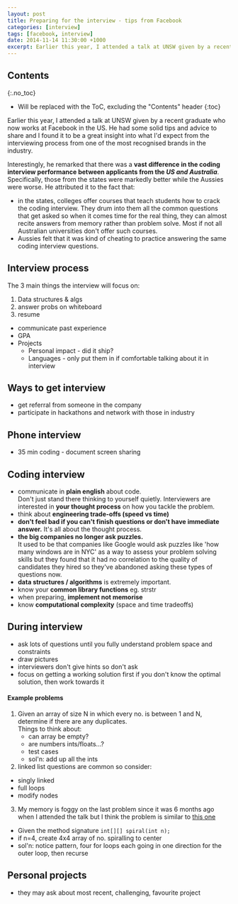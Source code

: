 ```yaml
---
layout: post
title: Preparing for the interview - tips from Facebook
categories: [interview]
tags: [facebook, interview]
date: 2014-11-14 11:30:00 +1000
excerpt: Earlier this year, I attended a talk at UNSW given by a recent graduate who now works at Facebook in the US.  He had some solid tips and advice to share and I found it to be a great insight into what I'd expect from the interviewing process from one of the most recognised brands in the industry.
---
```

## Contents
{:.no_toc}
* Will be replaced with the ToC, excluding the "Contents" header
{:toc}

Earlier this year, I attended a talk at UNSW given by a recent graduate who now works at Facebook in the US.  He had some solid tips and advice to share and I found it to be a great insight into what I'd expect from the interviewing process from one of the most recognised brands in the industry.  

Interestingly, he remarked that there was a **vast difference in the coding interview performance between applicants from the _US and Australia_**.  Specifically, those from the states were markedly better while the Aussies were worse.  He attributed it to the fact that:

- in the states, colleges offer courses that teach students how to crack the coding interview. They drum into them all the common questions that get asked so when it comes time for the real thing, they can almost recite answers from memory rather than problem solve.  Most if not all Australian universities don't offer such courses.
- Aussies felt that it was kind of cheating to practice answering the same coding interview questions.  

## Interview process
The 3 main things the interview will focus on:

1. Data structures & algs
2. answer probs on whiteboard 
3. resume 
- communicate past experience
- GPA
- Projects
  * Personal impact - did it ship?
  * Languages - only put them in if comfortable talking about it in interview

## Ways to get interview
- get referral from someone in the company
- participate in hackathons and network with those in industry

## Phone interview
- 35 min coding - document screen sharing 
	
## Coding interview
- communicate in **plain english** about code.  
  Don't just stand there thinking to yourself quietly.  Interviewers are interested in **your thought process** on how you tackle the problem.
- think about **engineering trade-offs (speed vs time)**
- **don't feel bad if you can't finish questions or don't have immediate answer.**  It's all about the thought process.
- **the big companies no longer ask puzzles.**   
  It used to be that companies like Google would ask puzzles like 'how many windows are in NYC' as a way to assess your problem solving skills but they found that it had no correlation to the quality of candidates they hired so they've abandoned asking these types of questions now.
- **data structures / algorithms** is extremely important. 
- know your **common library functions** eg. strstr
- when preparing, **implement not memorise**
- know **computational complexity** (space and time tradeoffs)

## During interview
- ask lots of questions until you fully understand problem space and constraints
- draw pictures
- interviewers don't give hints so don't ask
- focus on getting a working solution first if you don't know the optimal solution, then work towards it

#### Example problems 
1. Given an array of size N in which every no. is between 1 and N, determine if there are any duplicates.  
   Things to think about:  
   - can array be empty?  
   - are numbers ints/floats...?
   - test cases
   - sol'n: add up all the ints
2. linked list questions are common so consider:
  * singly linked
  * full loops
  * modify nodes
3. My memory is foggy on the last problem since it was 6 months ago when I attended the talk but I think the problem is similar to [this one][1]
  - Given the method signature `int[][] spiral(int n);`
  - if n=4, create 4x4 array of no. spiralling to center
  - sol'n: notice pattern, four for loops each going in one direction for the outer loop, then recurse

## Personal projects
- they may ask about most recent, challenging, favourite project

[1]:http://www.codechef.com/problems/TIC05


